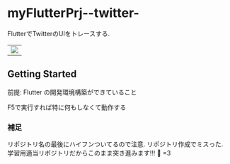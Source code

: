 # myFlutterPrj--twitter-

FlutterでTwitterのUIをトレースする.

<table style="width=60%;min-width=320px;max-width=100%;">
    <td>
        <img src="https://gyazo.com/b1c6c3fec4861f588a6f9e80fafa3b07/raw">
    </td>
</table>

## Getting Started

前提: Flutter の開発環境構築ができていること

F5で実行すれば特に何もしなくて動作する

### 補足

リポジトリ名の最後にハイフンついてるので注意.
リポジトリ作成でミスった. 
学習用適当リポジトリだからこのまま突き進みます!!! 🚗 =3
